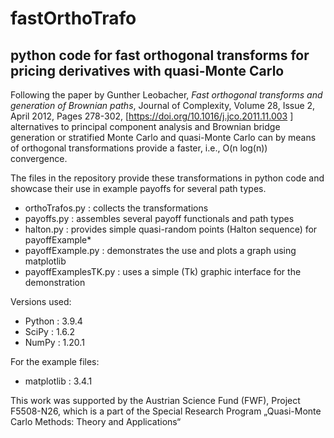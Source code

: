 # fastOrthoTrafo
## python code for fast orthogonal transforms for pricing derivatives with quasi-Monte Carlo


Following the paper by Gunther Leobacher,
*Fast orthogonal transforms and generation of Brownian paths*,
Journal of Complexity, Volume 28, Issue 2, April 2012, Pages 278-302,
[https://doi.org/10.1016/j.jco.2011.11.003 ] 
alternatives to principal component analysis and 
Brownian bridge generation or stratified Monte Carlo and quasi-Monte Carlo can
by means of orthogonal transformations provide a faster, i.e., O(n log(n)) 
convergence.

The files in the repository provide these transformations in python code
and showcase their use in example payoffs for several path types.

* orthoTrafos.py       : collects the transformations
* payoffs.py           : assembles several payoff functionals and path types
* halton.py            : provides simple quasi-random points (Halton sequence) for payoffExample*
* payoffExample.py     : demonstrates the use and plots a graph using matplotlib
* payoffExamplesTK.py  : uses a simple (Tk) graphic interface for the demonstration

Versions used:
* Python  : 3.9.4
* SciPy   : 1.6.2
* NumPy   : 1.20.1

For the example files:
* matplotlib : 3.4.1

This work was supported by the Austrian Science Fund (FWF), Project F5508-N26,
which is a part of the Special Research Program „Quasi-Monte Carlo Methods: Theory and Applications“

